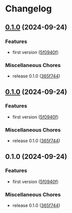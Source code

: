 # Changelog

## [0.1.0](https://github.com/mhdawson/wasm-builder/compare/v0.1.0...v0.1.0) (2024-09-24)


### Features

* first version ([5f0940f](https://github.com/mhdawson/wasm-builder/commit/5f0940fd5b5da53533c600623c78cd143f98728a))


### Miscellaneous Chores

* release 0.1.0 ([365f744](https://github.com/mhdawson/wasm-builder/commit/365f744e181e6b48bf04b818e63b25d08d14ce37))

## [0.1.0](https://github.com/mhdawson/wasm-builder/compare/v0.1.0...v0.1.0) (2024-09-24)


### Features

* first version ([5f0940f](https://github.com/mhdawson/wasm-builder/commit/5f0940fd5b5da53533c600623c78cd143f98728a))


### Miscellaneous Chores

* release 0.1.0 ([365f744](https://github.com/mhdawson/wasm-builder/commit/365f744e181e6b48bf04b818e63b25d08d14ce37))

## 0.1.0 (2024-09-24)


### Features

* first version ([5f0940f](https://github.com/mhdawson/wasm-builder/commit/5f0940fd5b5da53533c600623c78cd143f98728a))


### Miscellaneous Chores

* release 0.1.0 ([365f744](https://github.com/mhdawson/wasm-builder/commit/365f744e181e6b48bf04b818e63b25d08d14ce37))
